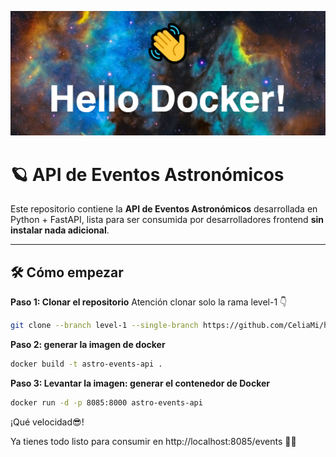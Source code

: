 <kbd><img src="./assests/hello-docker.png" ></kbd>

# 🪐 API de Eventos Astronómicos
 

Este repositorio contiene la **API de Eventos Astronómicos** desarrollada en Python + FastAPI, lista para ser consumida por desarrolladores frontend **sin instalar nada adicional**.

---

## 🛠 Cómo empezar

**Paso 1: Clonar el repositorio**
Atención clonar solo la rama level-1 👇
```bash
git clone --branch level-1 --single-branch https://github.com/CeliaMi/hello-docker.git
```

**Paso 2: generar la imagen de docker**
```bash
docker build -t astro-events-api .
```

**Paso 3: Levantar la imagen: generar el contenedor de Docker**
```bash
docker run -d -p 8085:8000 astro-events-api

```
¡Qué velocidad😎!

Ya tienes todo listo para consumir en http://localhost:8085/events 🌠🌠
